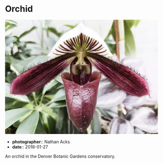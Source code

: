 # Orchid

![A white and deep purple, pitcher-shaped orchid flower](assets/2018-01-27-orchid.webp)

* **photographer**:: Nathan Acks
* **date**:: 2018-01-27

An orchid in the Denver Botanic Gardens conservatory.

